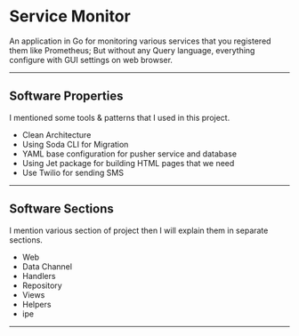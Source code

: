 # Service Monitor

An application in Go for monitoring various services that you registered them like Prometheus;
But without any Query language, everything configure with GUI settings on web browser.

***

## Software Properties

I mentioned some tools & patterns that I used in this project.

- Clean Architecture
- Using Soda CLI for Migration
- YAML base configuration for pusher service and database
- Using Jet package for building HTML pages that we need
- Use Twilio for sending SMS
***

## Software Sections

I mention various section of project then I will explain them in separate sections.

- Web
- Data Channel
- Handlers
- Repository
- Views
- Helpers
- ipe

***
 